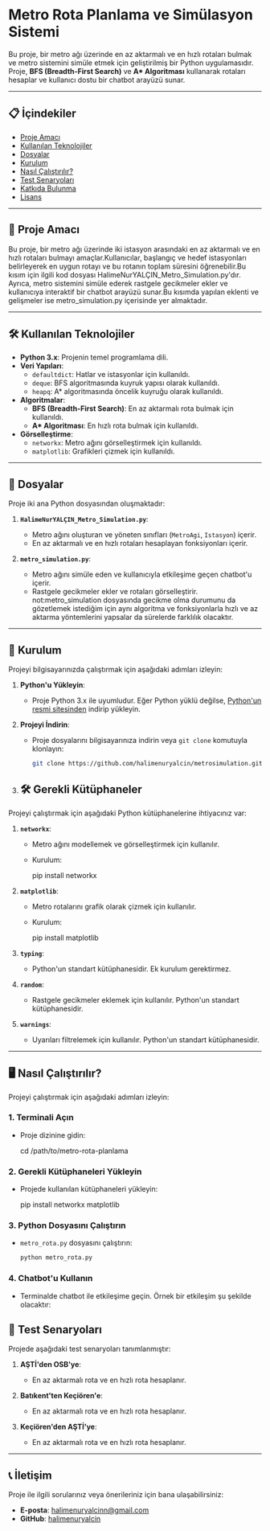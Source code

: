 
# Metro Rota Planlama ve Simülasyon Sistemi

Bu proje, bir metro ağı üzerinde en az aktarmalı ve en hızlı rotaları bulmak ve metro sistemini simüle etmek için geliştirilmiş bir Python uygulamasıdır. Proje, **BFS (Breadth-First Search)** ve **A\* Algoritması** kullanarak rotaları hesaplar ve kullanıcı dostu bir chatbot arayüzü sunar.

---

## 📋 İçindekiler

- [Proje Amacı](#-proje-amacı)
- [Kullanılan Teknolojiler](#-kullanılan-teknolojiler)
- [Dosyalar](#-dosyalar)
- [Kurulum](#-kurulum)
- [Nasıl Çalıştırılır?](#-nasıl-çalıştırılır)
- [Test Senaryoları](#-test-senaryoları)
- [Katkıda Bulunma](#-katkıda-bulunma)
- [Lisans](#-lisans)

---

## 🎯 Proje Amacı


Bu proje, bir metro ağı üzerinde iki istasyon arasındaki en az aktarmalı ve en hızlı rotaları bulmayı amaçlar.Kullanıcılar, başlangıç ve hedef istasyonları belirleyerek en uygun rotayı ve bu rotanın toplam süresini öğrenebilir.Bu kısım için ilgili kod dosyası HalimeNurYALÇIN_Metro_Simulation.py'dır.
Ayrıca, metro sistemini simüle ederek rastgele gecikmeler ekler ve kullanıcıya interaktif bir chatbot arayüzü sunar.Bu kısımda yapılan eklenti ve gelişmeler ise metro_simulation.py içerisinde yer almaktadır.

---

## 🛠 Kullanılan Teknolojiler

- **Python 3.x**: Projenin temel programlama dili.
- **Veri Yapıları**:
  - `defaultdict`: Hatlar ve istasyonlar için kullanıldı.
  - `deque`: BFS algoritmasında kuyruk yapısı olarak kullanıldı.
  - `heapq`: A\* algoritmasında öncelik kuyruğu olarak kullanıldı.
- **Algoritmalar**:
  - **BFS (Breadth-First Search)**: En az aktarmalı rota bulmak için kullanıldı.
  - **A\* Algoritması**: En hızlı rota bulmak için kullanıldı.
- **Görselleştirme**:
  - `networkx`: Metro ağını görselleştirmek için kullanıldı.
  - `matplotlib`: Grafikleri çizmek için kullanıldı.

---

## 📂 Dosyalar

Proje iki ana Python dosyasından oluşmaktadır:

1. **`HalimeNurYALÇIN_Metro_Simulation.py`**:
   - Metro ağını oluşturan ve yöneten sınıfları (`MetroAgi`, `Istasyon`) içerir.
   - En az aktarmalı ve en hızlı rotaları hesaplayan fonksiyonları içerir.

2. **`metro_simulation.py`**:
   - Metro ağını simüle eden ve kullanıcıyla etkileşime geçen chatbot'u içerir.
   - Rastgele gecikmeler ekler ve rotaları görselleştirir.
not:metro_simulation dosyasında gecikme olma durumunu da gözetlemek istediğim için aynı algoritma ve fonksiyonlarla hızlı ve az aktarma yöntemlerini yapsalar da sürelerde farklılık olacaktır.
---

## 🚀 Kurulum

Projeyi bilgisayarınızda çalıştırmak için aşağıdaki adımları izleyin:

1. **Python'u Yükleyin**:
   - Proje Python 3.x ile uyumludur. Eğer Python yüklü değilse, [Python'un resmi sitesinden](https://www.python.org/downloads/) indirip yükleyin.

2. **Projeyi İndirin**:
   - Proje dosyalarını bilgisayarınıza indirin veya `git clone` komutuyla klonlayın:
     ```bash
     git clone https://github.com/halimenuryalcin/metrosimulation.git
     ```

3. ## 🛠 Gerekli Kütüphaneler

Projeyi çalıştırmak için aşağıdaki Python kütüphanelerine ihtiyacınız var:

1. **`networkx`**:
   - Metro ağını modellemek ve görselleştirmek için kullanılır.
   - Kurulum:
     
     pip install networkx
     

2. **`matplotlib`**:
   - Metro rotalarını grafik olarak çizmek için kullanılır.
   - Kurulum:
     
     pip install matplotlib
     

3. **`typing`**:
   - Python'un standart kütüphanesidir. Ek kurulum gerektirmez.

4. **`random`**:
   - Rastgele gecikmeler eklemek için kullanılır. Python'un standart kütüphanesidir.

5. **`warnings`**:
   - Uyarıları filtrelemek için kullanılır. Python'un standart kütüphanesidir.

---

## 🖥 Nasıl Çalıştırılır?

Projeyi çalıştırmak için aşağıdaki adımları izleyin:

### 1. **Terminali Açın**
- Proje dizinine gidin:
  
  cd /path/to/metro-rota-planlama
  

### 2. **Gerekli Kütüphaneleri Yükleyin**
- Projede kullanılan kütüphaneleri yükleyin:
 
  pip install networkx matplotlib
  

### 3. **Python Dosyasını Çalıştırın**
- `metro_rota.py` dosyasını çalıştırın:
  ```bash
  python metro_rota.py
  ```

### 4. **Chatbot'u Kullanın**
- Terminalde chatbot ile etkileşime geçin. Örnek bir etkileşim şu şekilde olacaktır:
  

## 🧪 Test Senaryoları

Projede aşağıdaki test senaryoları tanımlanmıştır:

1. **AŞTİ'den OSB'ye**:
   - En az aktarmalı rota ve en hızlı rota hesaplanır.

2. **Batıkent'ten Keçiören'e**:
   - En az aktarmalı rota ve en hızlı rota hesaplanır.

3. **Keçiören'den AŞTİ'ye**:
   - En az aktarmalı rota ve en hızlı rota hesaplanır.
---

## 📞 İletişim

Proje ile ilgili sorularınız veya önerileriniz için bana ulaşabilirsiniz:

- **E-posta**: halimenuryalcinn@gmail.com
- **GitHub**: [halimenuryalcin](https://github.com/halimenuryalcin)


